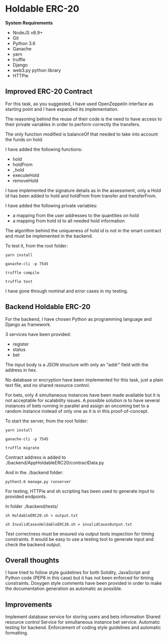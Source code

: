 # Holdable ERC-20

**System Requirements**

- NodeJS v8.9+
- Git
- Python 3.6
- Ganache
- yarn
- truffle
- Django
- web3.py python library
- HTTPie

## Improved ERC-20 Contract ##
For this task, as you suggested, I have used OpenZeppelin interface as starting point and I have expanded its implementation. 

The reasoning behind the reuse of their code is the need to have access to their private variables in order to perform correctly the transfers. 

The only function modified is balanceOf that needed to take into account the funds on hold. 

I have added the following functions:                                                           
- hold                                                                                          
- holdFrom                                                                                      
- _hold                                                                                         
- executeHold                                                                                   
- removeHold 
                                                                                                                                                          
I have implemented the signature details as in the assessment, only a Hold id has been added to hold and holdFrom from transfer and transferFrom. 

I have added the following private variables:
- a mapping from the user addresses to the quantities on hold
- a mapping from hold id to all needed hold information

The algorithm behind the uniqueness of hold id is not in the smart contract and must be implemented in the backend.

To test it, from the root folder: 

`yarn install` 

`ganache-cli -p 7545` 

`truffle compile` 

`truffle test`

I have gone through nominal and error cases in my testing.


## Backend Holdable ERC-20 ##
For the backend, I have chosen Python as programming language and Django as framework.

3 services have been provided:

- register
- status
- bet

The input body is a JSON structure with only an “addr” field with the address in hex.

No database or encryption have been implemented for this task, just a plain text file, and no shared resource control. 

For bets, only 4 simultaneous instances have been made available but it is not acceptable for scalability issues. A possible solution is to have several instances of bets running in parallel and assign an oncoming bet to a random instance instead of only one as it is in this proof-of-concept.

To start the server, from the root folder: 

`yarn install` 

`ganache-cli -p 7545`

`truffle migrate`

Contract address is added to ./backend/AppHoldableERC20/contractData.py

And in the ./backend folder: 

`python3.6 manage.py runserver` 

For testing, HTTPie and sh scripting has been used to generate input to provided endpoints. 

In folder ./backend/tests/ 

`sh HoldableERC20.sh > output.txt` 

`sh InvalidCasesHoldableERC20.sh > invalidCasesOutput.txt` 

Test correctness must be ensured via output tests inspection for timing constraints. It would be easy to use a testing tool to generate input and check the backend output.

## Overall thoughts ##
I have tried to follow style guidelines for both Solidity, JavaScript and Python code (PEP8 in this case) but it has not been enforced for timing constraints.
Doxygen style comments have been provided in order to make the documentation generation as automatic as possible.

## Improvements ##
Implement database service for storing users and bets information
Shared resource control
Service for simultaneous instance bet service.
Automatic testing for backend.
Enforcement of coding style guidelines and automatic formatting.